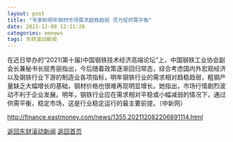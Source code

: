 ```yaml
---
layout: post
title: "专家称明年钢材市场需求趋稳趋弱 须力促供需平衡"
date: 2021-12-08 12:21:28
categories: emnews
tags: 东财滚动新闻
---
```


在近日举办的“2021(第十届)中国钢铁技术经济高端论坛”上，中国钢铁工业协会副会长兼秘书长屈秀丽指出，今后随着政策逐渐回归常态，综合考虑国内外宏观经济以及钢铁行业下游的制造业各项指标，明年钢铁行业的需求相对趋稳趋弱，粗钢产量缺乏大幅增长的基础，钢材价格也很难再现明显增长。她指出，市场行情剧烈波动不利于企业发展。明年，钢铁行业应在需求相对平稳或小幅减弱的情况下，通过供需平衡，稳定市场，这是行业稳定运行的最主要前提。（中新网）

<http://finance.eastmoney.com/news/1355,202112082206891114.html>

[返回东财滚动新闻](../emnews/)
[返回首页](../)